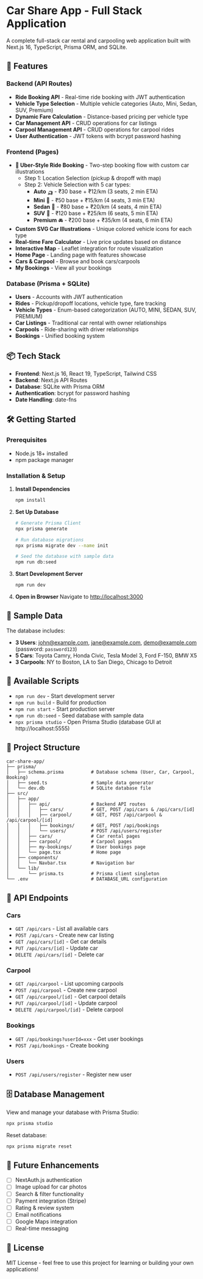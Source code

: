 # Car Share App - Full Stack Application

A complete full-stack car rental and carpooling web application built with Next.js 16, TypeScript, Prisma ORM, and SQLite.

## 🚀 Features

### Backend (API Routes)
- **Ride Booking API** - Real-time ride booking with JWT authentication
- **Vehicle Type Selection** - Multiple vehicle categories (Auto, Mini, Sedan, SUV, Premium)
- **Dynamic Fare Calculation** - Distance-based pricing per vehicle type
- **Car Management API** - CRUD operations for car listings
- **Carpool Management API** - CRUD operations for carpool rides
- **User Authentication** - JWT tokens with bcrypt password hashing

### Frontend (Pages)
- **🚗 Uber-Style Ride Booking** - Two-step booking flow with custom car illustrations
   - Step 1: Location Selection (pickup & dropoff with map)
   - Step 2: Vehicle Selection with 5 car types:
      - **Auto** 🛺 - ₹30 base + ₹12/km (3 seats, 2 min ETA)
      - **Mini** 🚗 - ₹50 base + ₹15/km (4 seats, 3 min ETA)
      - **Sedan** 🚙 - ₹80 base + ₹20/km (4 seats, 4 min ETA)
      - **SUV** 🚐 - ₹120 base + ₹25/km (6 seats, 5 min ETA)
      - **Premium** 🚘 - ₹200 base + ₹35/km (4 seats, 6 min ETA)
- **Custom SVG Car Illustrations** - Unique colored vehicle icons for each type
- **Real-time Fare Calculator** - Live price updates based on distance
- **Interactive Map** - Leaflet integration for route visualization
- **Home Page** - Landing page with features showcase
- **Cars & Carpool** - Browse and book cars/carpools
- **My Bookings** - View all your bookings

### Database (Prisma + SQLite)
- **Users** - Accounts with JWT authentication
- **Rides** - Pickup/dropoff locations, vehicle type, fare tracking
- **Vehicle Types** - Enum-based categorization (AUTO, MINI, SEDAN, SUV, PREMIUM)
- **Car Listings** - Traditional car rental with owner relationships
- **Carpools** - Ride-sharing with driver relationships
- **Bookings** - Unified booking system

## 📦 Tech Stack

- **Frontend**: Next.js 16, React 19, TypeScript, Tailwind CSS
- **Backend**: Next.js API Routes
- **Database**: SQLite with Prisma ORM
- **Authentication**: bcrypt for password hashing
- **Date Handling**: date-fns

## 🛠️ Getting Started

### Prerequisites
- Node.js 18+ installed
- npm package manager

### Installation & Setup

1. **Install Dependencies**
   ```bash
   npm install
   ```

2. **Set Up Database**
   ```bash
   # Generate Prisma Client
   npx prisma generate
   
   # Run database migrations
   npx prisma migrate dev --name init
   
   # Seed the database with sample data
   npm run db:seed
   ```

3. **Start Development Server**
   ```bash
   npm run dev
   ```

4. **Open in Browser**
   Navigate to [http://localhost:3000](http://localhost:3000)

## 📝 Sample Data

The database includes:
- **3 Users**: john@example.com, jane@example.com, demo@example.com (password: `password123`)
- **5 Cars**: Toyota Camry, Honda Civic, Tesla Model 3, Ford F-150, BMW X5
- **3 Carpools**: NY to Boston, LA to San Diego, Chicago to Detroit

## 🔧 Available Scripts

- `npm run dev` - Start development server
- `npm run build` - Build for production
- `npm run start` - Start production server
- `npm run db:seed` - Seed database with sample data
- `npx prisma studio` - Open Prisma Studio (database GUI at http://localhost:5555)

## 📁 Project Structure

```
car-share-app/
├── prisma/
│   ├── schema.prisma          # Database schema (User, Car, Carpool, Booking)
│   ├── seed.ts                # Sample data generator
│   └── dev.db                 # SQLite database file
├── src/
│   ├── app/
│   │   ├── api/               # Backend API routes
│   │   │   ├── cars/          # GET, POST /api/cars & /api/cars/[id]
│   │   │   ├── carpool/       # GET, POST /api/carpool & /api/carpool/[id]
│   │   │   ├── bookings/      # GET, POST /api/bookings
│   │   │   └── users/         # POST /api/users/register
│   │   ├── cars/              # Car rental pages
│   │   ├── carpool/           # Carpool pages
│   │   ├── my-bookings/       # User bookings page
│   │   └── page.tsx           # Home page
│   ├── components/
│   │   └── Navbar.tsx         # Navigation bar
│   └── lib/
│       └── prisma.ts          # Prisma client singleton
└── .env                       # DATABASE_URL configuration
```

## 🎯 API Endpoints

### Cars
- `GET /api/cars` - List all available cars
- `POST /api/cars` - Create new car listing
- `GET /api/cars/[id]` - Get car details
- `PUT /api/cars/[id]` - Update car
- `DELETE /api/cars/[id]` - Delete car

### Carpool
- `GET /api/carpool` - List upcoming carpools
- `POST /api/carpool` - Create new carpool
- `GET /api/carpool/[id]` - Get carpool details
- `PUT /api/carpool/[id]` - Update carpool
- `DELETE /api/carpool/[id]` - Delete carpool

### Bookings
- `GET /api/bookings?userId=xxx` - Get user bookings
- `POST /api/bookings` - Create booking

### Users
- `POST /api/users/register` - Register new user

## 🗄️ Database Management

View and manage your database with Prisma Studio:
```bash
npx prisma studio
```

Reset database:
```bash
npx prisma migrate reset
```

## 🚧 Future Enhancements

- [ ] NextAuth.js authentication
- [ ] Image upload for car photos
- [ ] Search & filter functionality
- [ ] Payment integration (Stripe)
- [ ] Rating & review system
- [ ] Email notifications
- [ ] Google Maps integration
- [ ] Real-time messaging

## 📄 License

MIT License - feel free to use this project for learning or building your own applications!


